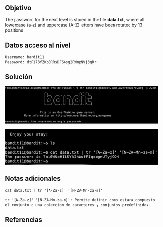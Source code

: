 ## Objetivo
The password for the next level is stored in the file **data.txt**, where all lowercase (a-z) and uppercase (A-Z) letters have been rotated by 13 positions
## Datos  acceso al nivel
```
Username: bandit11
Password: dtR173fZKb0RRsDFSGsg2RWnpNVj3qRr
```
## Solución

![RetoBandit11](../imagenes/Bandit11(1).png)

![RetoBandit11](../imagenes/Bandit11(2).png)
## Notas adicionales
```
cat data.txt | tr '[A-Za-z]' '[N-ZA-Mn-za-m]'

tr '[A-Za-z]' '[N-ZA-Mn-za-m]': Permite definir como estara compuesto el conjunto o una coleccion de caracteres y conjuntos predefinidos. 
```
## Referencias
